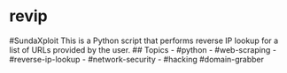 # revip
#SundaXploit This is a Python script that performs reverse IP lookup for a list of URLs provided by the user.   ## Topics - #python - #web-scraping - #reverse-ip-lookup - #network-security - #hacking #domain-grabber
